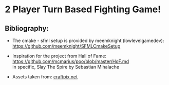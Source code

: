 # 2 Player Turn Based Fighting Game!

## Bibliography:
- The cmake - sfml setup is provided by meemknight (lowlevelgamedev): https://github.com/meemknight/SFMLCmakeSetup

- Inspiration for the project from Hall of Fame: https://github.com/mcmarius/poo/blob/master/HoF.md \
in specific, Slay The Spire by Sebastian Mihalache

- Assets taken from: [craftpix.net](https://craftpix.net/)